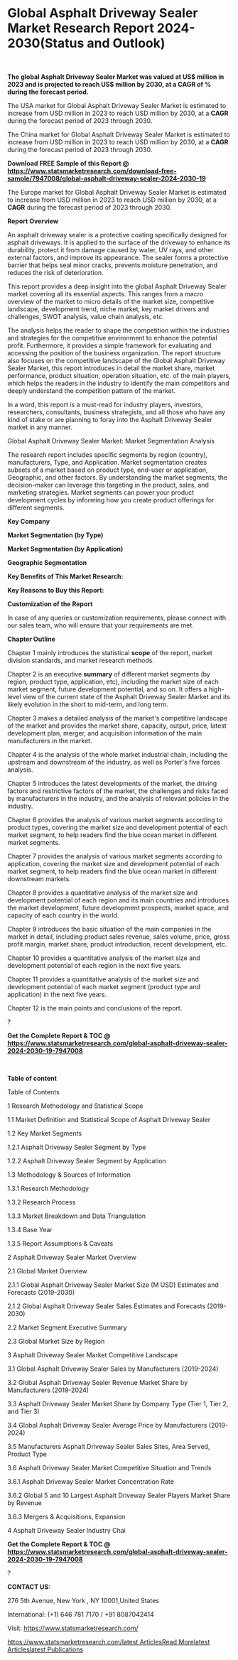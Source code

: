 <h1>Global Asphalt Driveway Sealer Market Research Report 2024-2030(Status and Outlook)</h1><br/><p><strong>The global Asphalt Driveway Sealer Market was valued at US$ million in 2023 and is projected to reach US$ million by 2030, at a <strong>CAGR</strong> of % during the forecast period.</strong></p>
 
 
 
 <p>The USA market for Global Asphalt Driveway Sealer Market is estimated to increase from USD million in 2023 to reach USD million by 2030, at a <strong>CAGR</strong> during the forecast period of 2023 through 2030.</p>
 
 
 
 <p>The China market for Global Asphalt Driveway Sealer Market is estimated to increase from USD million in 2023 to reach USD million by 2030, at a <strong>CAGR</strong> during the forecast period of 2023 through 2030.</p>
 
 
 
 <p><strong>Download FREE Sample of this Report @ <a href="https://www.statsmarketresearch.com/download-free-sample/7947008/global-asphalt-driveway-sealer-2024-2030-19">https://www.statsmarketresearch.com/download-free-sample/7947008/global-asphalt-driveway-sealer-2024-2030-19</a></strong></p>
 
 
 
 <p>The Europe market for Global Asphalt Driveway Sealer Market is estimated to increase from USD million in 2023 to reach USD million by 2030, at a <strong>CAGR</strong> during the forecast period of 2023 through 2030.</p>
 
 
 
 <p><strong>Report Overview</strong></p>
 
 
 
 <p>An asphalt driveway sealer is a protective coating specifically designed for asphalt driveways. It is applied to the surface of the driveway to enhance its durability, protect it from damage caused by water, UV rays, and other external factors, and improve its appearance. The sealer forms a protective barrier that helps seal minor cracks, prevents moisture penetration, and reduces the risk of deterioration.</p>
 
 
 
 <p>This report provides a deep insight into the global Asphalt Driveway Sealer market covering all its essential aspects. This ranges from a macro overview of the market to micro details of the market size, competitive landscape, development trend, niche market, key market drivers and challenges, SWOT analysis, value chain analysis, etc.</p>
 
 
 
 <p>The analysis helps the reader to shape the competition within the industries and strategies for the competitive environment to enhance the potential profit. Furthermore, it provides a simple framework for evaluating and accessing the position of the business organization. The report structure also focuses on the competitive landscape of the Global Asphalt Driveway Sealer Market, this report introduces in detail the market share, market performance, product situation, operation situation, etc. of the main players, which helps the readers in the industry to identify the main competitors and deeply understand the competition pattern of the market.</p>
 
 
 
 <p>In a word, this report is a must-read for industry players, investors, researchers, consultants, business strategists, and all those who have any kind of stake or are planning to foray into the Asphalt Driveway Sealer market in any manner.</p>
 
 
 
 <p>Global Asphalt Driveway Sealer Market: Market Segmentation Analysis</p>
 
 
 
 <p>The research report includes specific segments by region (country), manufacturers, Type, and Application. Market segmentation creates subsets of a market based on product type, end-user or application, Geographic, and other factors. By understanding the market segments, the decision-maker can leverage this targeting in the product, sales, and marketing strategies. Market segments can power your product development cycles by informing how you create product offerings for different segments.</p>
 
 
 
 <p><strong>Key Company</strong></p>
 
 
 
 <p><strong>Market Segmentation (by Type)</strong></p>
 
 
 
 <p><strong>Market Segmentation (<strong>by Application</strong>)</strong></p>
 
 
 
 <p><strong>Geographic Segmentation</strong></p>
 
 
 
 <p><strong>Key Benefits of This Market Research:</strong></p>
 
 
 
 <p><strong>Key <strong>Reasons to Buy</strong> this Report:</strong></p>
 
 
 
 <p><strong>Customization of the Report</strong></p>
 
 
 
 <p>In case of any queries or customization requirements, please connect with our sales team, who will ensure that your requirements are met.</p>
 
 
 
 <p><strong>Chapter Outline</strong></p>
 
 
 
 <p>Chapter 1 mainly introduces the statistical <strong>scope</strong> of the report, market division standards, and market research methods.</p>
 
 
 
 <p>Chapter 2 is an executive <strong>summary</strong> of different market segments (by region, product type, application, etc), including the market size of each market segment, future development potential, and so on. It offers a high-level view of the current state of the Asphalt Driveway Sealer Market and its likely evolution in the short to mid-term, and long term.</p>
 
 
 
 <p>Chapter 3 makes a detailed analysis of the market&#39;s competitive landscape of the market and provides the market share, capacity, output, price, latest development plan, merger, and acquisition information of the main manufacturers in the market.</p>
 
 
 
 <p>Chapter 4 is the analysis of the whole market industrial chain, including the upstream and downstream of the industry, as well as Porter&#39;s five forces analysis.</p>
 
 
 
 <p>Chapter 5 introduces the latest developments of the market, the driving factors and restrictive factors of the market, the challenges and risks faced by manufacturers in the industry, and the analysis of relevant policies in the industry.</p>
 
 
 
 <p>Chapter 6 provides the analysis of various market segments according to product types, covering the market size and development potential of each market segment, to help readers find the blue ocean market in different market segments.</p>
 
 
 
 <p>Chapter 7 provides the analysis of various market segments according to application, covering the market size and development potential of each market segment, to help readers find the blue ocean market in different downstream markets.</p>
 
 
 
 <p>Chapter 8 provides a quantitative analysis of the market size and development potential of each region and its main countries and introduces the market development, future development prospects, market space, and capacity of each country in the world.</p>
 
 
 
 <p>Chapter 9 introduces the basic situation of the main companies in the market in detail, including product sales revenue, sales volume, price, gross profit margin, market share, product introduction, recent development, etc.</p>
 
 
 
 <p>Chapter 10 provides a quantitative analysis of the market size and development potential of each region in the next five years.</p>
 
 
 
 <p>Chapter 11 provides a quantitative analysis of the market size and development potential of each market segment (product type and application) in the next five years.</p>
 
 
 
 <p>Chapter 12 is the main points and conclusions of the report.</p>
 
 
 
 <p>? </p>
 
 
 
 <div><b>Get the Complete Report & TOC @ <a href="https://www.statsmarketresearch.com/global-asphalt-driveway-sealer-2024-2030-19-7947008">https://www.statsmarketresearch.com/global-asphalt-driveway-sealer-2024-2030-19-7947008</a></b></div>
 
 
 
 <p><br />
 
 <b>Table of content</b></p>
 
 
 
 <p>Table of Contents<br />
 
 1 Research Methodology and Statistical Scope<br />
 
 1.1 Market Definition and Statistical Scope of Asphalt Driveway Sealer<br />
 
 1.2 Key Market Segments<br />
 
 1.2.1 Asphalt Driveway Sealer Segment by Type<br />
 
 1.2.2 Asphalt Driveway Sealer Segment by Application<br />
 
 1.3 Methodology & Sources of Information<br />
 
 1.3.1 Research Methodology<br />
 
 1.3.2 Research Process<br />
 
 1.3.3 Market Breakdown and Data Triangulation<br />
 
 1.3.4 Base Year<br />
 
 1.3.5 Report Assumptions & Caveats<br />
 
 2 Asphalt Driveway Sealer Market Overview<br />
 
 2.1 Global Market Overview<br />
 
 2.1.1 Global Asphalt Driveway Sealer Market Size (M USD) Estimates and Forecasts (2019-2030)<br />
 
 2.1.2 Global Asphalt Driveway Sealer Sales Estimates and Forecasts (2019-2030)<br />
 
 2.2 Market Segment Executive Summary<br />
 
 2.3 Global Market Size by Region<br />
 
 3 Asphalt Driveway Sealer Market Competitive Landscape<br />
 
 3.1 Global Asphalt Driveway Sealer Sales by Manufacturers (2019-2024)<br />
 
 3.2 Global Asphalt Driveway Sealer Revenue Market Share by Manufacturers (2019-2024)<br />
 
 3.3 Asphalt Driveway Sealer Market Share by Company Type (Tier 1, Tier 2, and Tier 3)<br />
 
 3.4 Global Asphalt Driveway Sealer Average Price by Manufacturers (2019-2024)<br />
 
 3.5 Manufacturers Asphalt Driveway Sealer Sales Sites, Area Served, Product Type<br />
 
 3.6 Asphalt Driveway Sealer Market Competitive Situation and Trends<br />
 
 3.6.1 Asphalt Driveway Sealer Market Concentration Rate<br />
 
 3.6.2 Global 5 and 10 Largest Asphalt Driveway Sealer Players Market Share by Revenue<br />
 
 3.6.3 Mergers & Acquisitions, Expansion<br />
 
 4 Asphalt Driveway Sealer Industry Chai</p>
 
 
 
 <div><b>Get the Complete Report & TOC @ <a href="https://www.statsmarketresearch.com/global-asphalt-driveway-sealer-2024-2030-19-7947008">https://www.statsmarketresearch.com/global-asphalt-driveway-sealer-2024-2030-19-7947008</a></b></div>
 
 
 
 <p>? </p>
 
 
 
 <p><b>CONTACT US:</b><br />
 
 276 5th Avenue, New York , NY 10001,United States<br />
 
 International: (+1) 646 781 7170 / +91 8087042414<br />
 
 Visit: <a href="https://www.statsmarketresearch.com/">https://www.statsmarketresearch.com/</a><br />
 
 <a href="https://gyeongbokgung.com">https://www.statsmarketresearch.com/</a><a href="https://hallyeomaritime.com">latest Articles</a><a href="https://jingwansa.com">Read More</a><a href="https://nguoiviet.jp/">latest Articles</a><a href="https://www.intelmarketresearch.com/">latest Publications</a></p>
